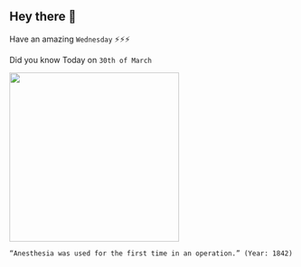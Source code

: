 ## Hey there 👋
Have an amazing `Wednesday` ⚡⚡⚡

Did you know Today on `30th of March`
 
 [<img src="https://images.theconversation.com/files/265132/original/file-20190321-93060-1qbsng1.jpg?ixlib=rb-1.1.0&q=45&auto=format&w=1200&h=900.0&fit=crop" width="300" />](https://theconversation.com/the-surprising-and-long-story-of-the-first-use-of-ether-in-surgery-113340#:~:text=The%20date%20was%20March%2030,surgery%20on%20a%20patient's%20neck.) 
 ```
“Anesthesia was used for the first time in an operation.” (Year: 1842)
```

